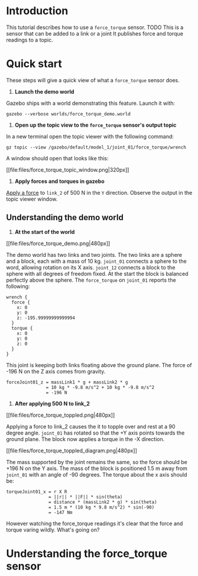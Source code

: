# Introduction
This tutorial describes how to use a `force_torque` sensor.
TODO This is a sensor that can be added to a link or a joint
It publishes force and torque readings to a topic.


# Quick start
These steps will give a quick view of what a `force_torque` sensor does.

1. **Launch the demo world**

  Gazebo ships with a world demonstrating this feature.
  Launch it with:

  ```
  gazebo --verbose worlds/force_torque_demo.world
  ```

1. **Open up the topic view to the `force_torque` sensor's output topic**

  In a new terminal open the topic viewer with the following command:

  ```
  gz topic --view /gazebo/default/model_1/joint_01/force_torque/wrench
  ```

  A window should open that looks like this:

  [[file:files/force_torque_topic_window.png|320px]]

1. **Apply forces and torques in gazebo**

  [Apply a force](tutorials?tut=apply_force_torque) to `link_2` of 500 N in the `Y` direction.
  Observe the output in the topic viewer window.


## Understanding the demo world

1. **At the start of the world**

  [[file:files/force_torque_demo.png|480px]]

  The demo world has two links and two joints.
  The two links are a sphere and a block, each with a mass of 10 kg.
  `joint_01` connects a sphere to the word, allowing rotation on its X axis.
  `joint_12` connects a block to the sphere with all degrees of freedom fixed.
  At the start the block is balanced perfectly above the sphere.
  The `force_torque` on `joint_01` reports the following:

  ```
  wrench {
    force {
      x: 0
      y: 0
      z: -195.99999999999994
    }
    torque {
      x: 0
      y: 0
      z: 0
    }
  }
  ```

  This joint is keeping both links floating above the ground plane.
  The force of -196 N on the Z axis comes from gravity.

  ```
  forceJoint01_z = massLink1 * g + massLink2 * g
                 = 10 kg * -9.8 m/s^2 + 10 kg * -9.8 m/s^2
                 = -196 N
  ```

1. **After applying 500 N to link_2**

  [[file:files/force_torque_toppled.png|480px]]

  Applying a force to link_2 causes the it to topple over and rest at a 90 degree angle.
  `joint_01` has rotated so that the +Y axis points towards the ground plane.
  The block now applies a torque in the -X direction.

  [[file:files/force_torque_toppled_diagram.png|480px]]

  The mass supported by the joint remains the same, so the force should be +196 N on the Y axis.
  The mass of the block is positioned 1.5 m away from `joint_01` with an angle of -90 degrees.
  The torque about the x axis should be:

  ```
  torqueJoint01_x = r X R
                  = ||r|| * ||F|| * sin(theta)
                  = distance * (massLink2 * g) * sin(theta)
                  = 1.5 m * (10 kg * 9.8 m/s^2) * sin(-90)
                  = -147 Nm
  ```

  However watching the force_torque readings it's clear that the force and torque varing wildly.
  What's going on?
  

# Understanding the force_torque sensor



